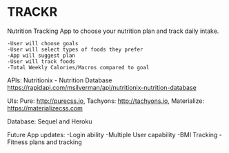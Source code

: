 # TRACKR
Nutrition Tracking
App to choose your nutrition plan and track daily intake.

    -User will choose goals
    -User will select types of foods they prefer
    -App will suggest plan
    -User will track foods
    -Total Weekly Calories/Macros compared to goal


APIs: Nutritionix - Nutrition Database https://rapidapi.com/msilverman/api/nutritionix-nutrition-database

UIs: Pure: http://purecss.io, Tachyons: http://tachyons.io, Materialize: https://materializecss.com

Database: Sequel and Heroku

Future App updates:
-Login ability
-Multiple User capability
-BMI Tracking
-Fitness plans and tracking
